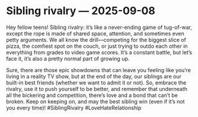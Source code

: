 # Sibling rivalry — 2025-09-08

Hey fellow teens! Sibling rivalry: it’s like a never-ending game of tug-of-war, except the rope is made of shared space, attention, and sometimes even petty arguments. We all know the drill—competing for the biggest slice of pizza, the comfiest spot on the couch, or just trying to outdo each other in everything from grades to video game scores. It’s a constant battle, but let’s face it, it’s also a pretty normal part of growing up. 

Sure, there are those epic showdowns that can leave you feeling like you’re living in a reality TV show, but at the end of the day, our siblings are our built-in best friends (whether we want to admit it or not). So, embrace the rivalry, use it to push yourself to be better, and remember that underneath all the bickering and competition, there’s love and a bond that can’t be broken. Keep on keeping on, and may the best sibling win (even if it’s not you every time)! #SiblingRivalry #LoveHateRelationship